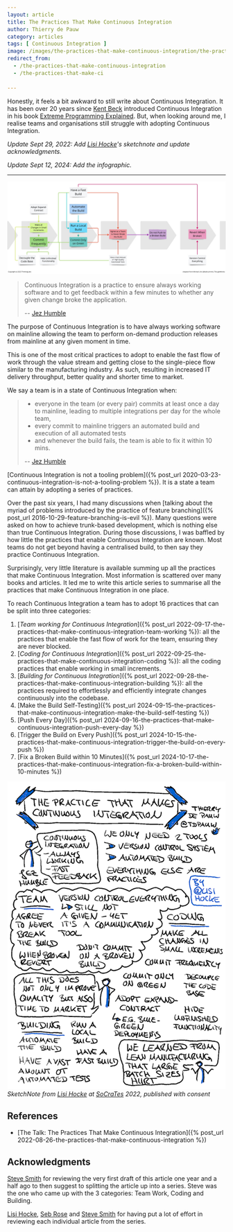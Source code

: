 ```yaml
---
layout: article
title: The Practices That Make Continuous Integration
author: Thierry de Pauw
category: articles
tags: [ Continuous Integration ]
image: /images/the-practices-that-make-continuous-integration/the-practices-that-make-continuous-integration.jpg
redirect_from:
  - /the-practices-that-make-continuous-integration
  - /the-practices-that-make-ci

---
```


Honestly, it feels a bit awkward to still write about Continuous Integration. It has been over 20 years since [Kent Beck](https://twitter.com/KentBeck) introduced Continuous Integration in his book [Extreme Programming Explained](https://www.goodreads.com/book/show/67833.Extreme_Programming_Explained). But, when looking around me, I realise teams and organisations still struggle with adopting Continuous Integration.

*Update Sept 29, 2022: Add [Lisi Hocke](https://twitter.com/lisihocke)'s sketchnote and update acknowledgments.*

*Update Sept 12, 2024: Add the infographic.*

---

![The 14 practices that make continuous integration](/images/the-practices-that-make-continuous-integration/the-practices-that-make-continuous-integration.jpg)

> Continuous Integration is a practice to ensure always working software and to
> get feedback within a few minutes to whether any given change broke the
> application.
>
> -- [Jez Humble](https://twitter.com/jezhumble)

The purpose of Continuous Integration is to have always working software on mainline allowing the team to perform on-demand production releases from mainline at any given moment in time.

This is one of the most critical practices to adopt to enable the fast flow of work through the value stream and getting close to the single-piece flow similar to the manufacturing industry. As such, resulting in increased IT delivery throughput, better quality and shorter time to market.

We say a team is in a state of Continuous Integration when:

>- everyone in the team (or every pair) commits at least once a day to mainline, leading to multiple integrations per day for the whole team,
>- every commit to mainline triggers an automated build and execution of all automated tests
>- and whenever the build fails, the team is able to fix it within 10 mins.
>
>-- [Jez Humble](https://twitter.com/jezhumble)

[Continuous Integration is not a tooling problem]({% post_url 2020-03-23-continuous-integration-is-not-a-tooling-problem %}). It is a state a team can attain by adopting a series of practices.

Over the past six years, I had many discussions when [talking about the myriad of problems introduced by the practice of feature branching]({% post_url 2016-10-29-feature-branching-is-evil %}). Many questions were asked on how to achieve trunk-based development, which is nothing else than true Continuous Integration. During those discussions, I was baffled by how little the practices that enable Continuous Integration are known. Most teams do not get beyond having a centralised build, to then say they practice Continuous Integration.

Surprisingly, very little literature is available summing up all the practices that make Continuous Integration. Most information is scattered over many books and articles. It led me to write this article series to summarise all the practices that make Continuous Integration in one place.

To reach Continuous Integration a team has to adopt 16 practices that can be split into three categories:

1. [*Team working for Continuous Integration*]({% post_url 2022-09-17-the-practices-that-make-continuous-integration-team-working %}): all the practices that enable the fast flow of work for the team, ensuring they are never blocked.
2. [*Coding for Continuous Integration*]({% post_url 2022-09-25-the-practices-that-make-continuous-integration-coding %}): all the coding practices that enable working in small increments.
3. [*Building for Continuous Integration*]({% post_url 2022-09-28-the-practices-that-make-continuous-integration-building %}): all the practices required to effortlessly and efficiently integrate changes continuously into the codebase.
4. [Make the Build Self-Testing]({% post_url 2024-09-15-the-practices-that-make-continuous-integration-make-the-build-self-testing %})
5. [Push Every Day]({% post_url 2024-09-16-the-practices-that-make-continuous-integration-push-every-day %})
6. [Trigger the Build on Every Push]({% post_url 2024-10-15-the-practices-that-make-continuous-integration-trigger-the-build-on-every-push %})
7. [Fix a Broken Build within 10 Minutes]({% post_url 2024-10-17-the-practices-that-make-continuous-integration-fix-a-broken-build-within-10-minutes %})

![SketchNote from Lisi Hocke at SoCraTes 2022](/images/the-practices-that-make-continuous-integration/the-practices-that-make-continuous-integration-socrates-2022-lisi-hocke.png)
*SketchNote from [Lisi Hocke](https://twitter.com/lisihocke) at [SoCraTes](https://www.socrates-conference.de) 2022, published with consent*

## References

- [The Talk: The Practices That Make Continuous Integration]({% post_url 2022-08-26-the-practices-that-make-continuous-integration %})

## Acknowledgments

[Steve Smith](https://twitter.com/SteveSmith_Tech) for reviewing the very first draft of this article one year and a half ago to then suggest to splitting the article up into a series. Steve was the one who came up with the 3 categories: Team Work, Coding and Building.

[Lisi Hocke](https://twitter.com/lisihocke), [Seb Rose](https://twitter.com/sebrose) and [Steve Smith](https://twitter.com/SteveSmith_Tech) for having put a lot of effort in reviewing each individual article from the series.
